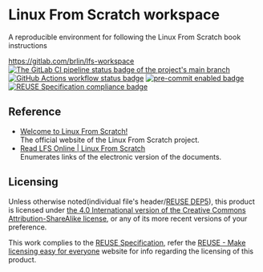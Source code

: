# Linux From Scratch workspace

A reproducible environment for following the Linux From Scratch book instructions

<https://gitlab.com/brlin/lfs-workspace>  
[![The GitLab CI pipeline status badge of the project's `main` branch](https://gitlab.com/brlin/lfs-workspace/badges/main/pipeline.svg?ignore_skipped=true "Click here to check out the comprehensive status of the GitLab CI pipelines")](https://gitlab.com/brlin/lfs-workspace/-/pipelines) [![GitHub Actions workflow status badge](https://github.com/brlin-tw/lfs-workspace/actions/workflows/check-potential-problems.yml/badge.svg "GitHub Actions workflow status")](https://github.com/brlin-tw/lfs-workspace/actions/workflows/check-potential-problems.yml) [![pre-commit enabled badge](https://img.shields.io/badge/pre--commit-enabled-brightgreen?logo=pre-commit&logoColor=white "This project uses pre-commit to check potential problems")](https://pre-commit.com/) [![REUSE Specification compliance badge](https://api.reuse.software/badge/gitlab.com/brlin/lfs-workspace "This project complies to the REUSE specification to decrease software licensing costs")](https://api.reuse.software/info/gitlab.com/brlin/lfs-workspace)

## Reference

* [Welcome to Linux From Scratch!](https://www.linuxfromscratch.org/lfs/)  
  The official website of the Linux From Scratch project.
* [Read LFS Online | Linux From Scratch](https://www.linuxfromscratch.org/lfs/read.html)  
  Enumerates links of the electronic version of the documents.

## Licensing

Unless otherwise noted(individual file's header/[REUSE DEP5](.reuse/dep5)), this product is licensed under [the 4.0 International version of the Creative Commons Attribution-ShareAlike license](https://creativecommons.org/licenses/by-sa/4.0/), or any of its more recent versions of your preference.

This work complies to the [REUSE Specification](https://reuse.software/spec/), refer the [REUSE - Make licensing easy for everyone](https://reuse.software/) website for info regarding the licensing of this product.
